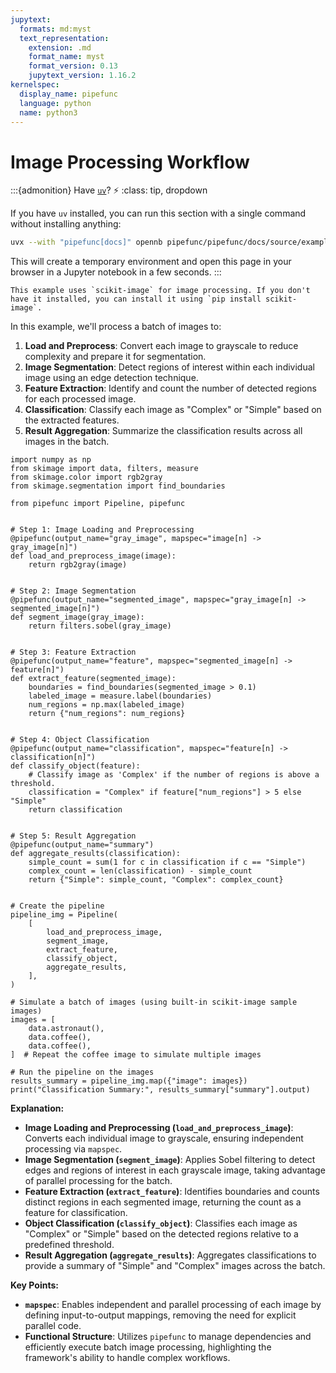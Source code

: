```yaml
---
jupytext:
  formats: md:myst
  text_representation:
    extension: .md
    format_name: myst
    format_version: 0.13
    jupytext_version: 1.16.2
kernelspec:
  display_name: pipefunc
  language: python
  name: python3
---
```


# Image Processing Workflow

:::{admonition} Have [`uv`](https://docs.astral.sh/uv/)? ⚡
:class: tip, dropdown

If you have `uv` installed, you can run this section with a single command without installing anything:

```bash
uvx --with "pipefunc[docs]" opennb pipefunc/pipefunc/docs/source/examples/image-processing.md
```

This will create a temporary environment and open this page in your browser in a Jupyter notebook in a few seconds.
:::

```{note}
This example uses `scikit-image` for image processing. If you don't have it installed, you can install it using `pip install scikit-image`.
```

In this example, we'll process a batch of images to:

1. **Load and Preprocess**: Convert each image to grayscale to reduce complexity and prepare it for segmentation.
2. **Image Segmentation**: Detect regions of interest within each individual image using an edge detection technique.
3. **Feature Extraction**: Identify and count the number of detected regions for each processed image.
4. **Classification**: Classify each image as "Complex" or "Simple" based on the extracted features.
5. **Result Aggregation**: Summarize the classification results across all images in the batch.

```{code-cell} ipython3
import numpy as np
from skimage import data, filters, measure
from skimage.color import rgb2gray
from skimage.segmentation import find_boundaries

from pipefunc import Pipeline, pipefunc


# Step 1: Image Loading and Preprocessing
@pipefunc(output_name="gray_image", mapspec="image[n] -> gray_image[n]")
def load_and_preprocess_image(image):
    return rgb2gray(image)


# Step 2: Image Segmentation
@pipefunc(output_name="segmented_image", mapspec="gray_image[n] -> segmented_image[n]")
def segment_image(gray_image):
    return filters.sobel(gray_image)


# Step 3: Feature Extraction
@pipefunc(output_name="feature", mapspec="segmented_image[n] -> feature[n]")
def extract_feature(segmented_image):
    boundaries = find_boundaries(segmented_image > 0.1)
    labeled_image = measure.label(boundaries)
    num_regions = np.max(labeled_image)
    return {"num_regions": num_regions}


# Step 4: Object Classification
@pipefunc(output_name="classification", mapspec="feature[n] -> classification[n]")
def classify_object(feature):
    # Classify image as 'Complex' if the number of regions is above a threshold.
    classification = "Complex" if feature["num_regions"] > 5 else "Simple"
    return classification


# Step 5: Result Aggregation
@pipefunc(output_name="summary")
def aggregate_results(classification):
    simple_count = sum(1 for c in classification if c == "Simple")
    complex_count = len(classification) - simple_count
    return {"Simple": simple_count, "Complex": complex_count}


# Create the pipeline
pipeline_img = Pipeline(
    [
        load_and_preprocess_image,
        segment_image,
        extract_feature,
        classify_object,
        aggregate_results,
    ],
)

# Simulate a batch of images (using built-in scikit-image sample images)
images = [
    data.astronaut(),
    data.coffee(),
    data.coffee(),
]  # Repeat the coffee image to simulate multiple images

# Run the pipeline on the images
results_summary = pipeline_img.map({"image": images})
print("Classification Summary:", results_summary["summary"].output)
```

**Explanation:**

- **Image Loading and Preprocessing (`load_and_preprocess_image`)**: Converts each individual image to grayscale, ensuring independent processing via `mapspec`.
- **Image Segmentation (`segment_image`)**: Applies Sobel filtering to detect edges and regions of interest in each grayscale image, taking advantage of parallel processing for the batch.
- **Feature Extraction (`extract_feature`)**: Identifies boundaries and counts distinct regions in each segmented image, returning the count as a feature for classification.
- **Object Classification (`classify_object`)**: Classifies each image as "Complex" or "Simple" based on the detected regions relative to a predefined threshold.
- **Result Aggregation (`aggregate_results`)**: Aggregates classifications to provide a summary of "Simple" and "Complex" images across the batch.

**Key Points:**

- **`mapspec`**: Enables independent and parallel processing of each image by defining input-to-output mappings, removing the need for explicit parallel code.
- **Functional Structure**: Utilizes `pipefunc` to manage dependencies and efficiently execute batch image processing, highlighting the framework's ability to handle complex workflows.
